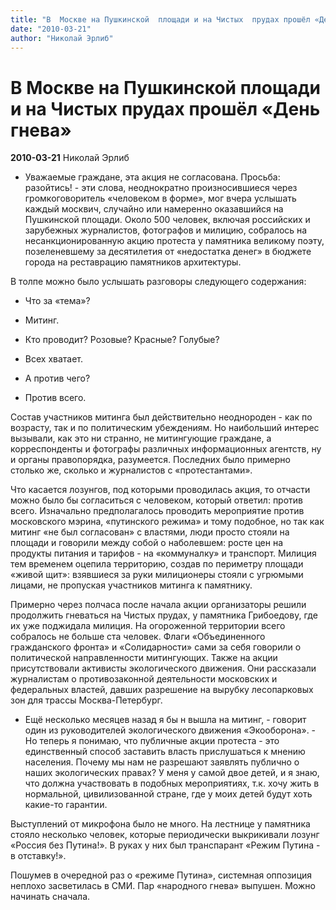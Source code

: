 ```yaml
---
title: "В  Москве на Пушкинской  площади и на Чистых  прудах прошёл «День  гнева»"
date: "2010-03-21"
author: "Николай Эрлиб"
---
```


# В  Москве на Пушкинской  площади и на Чистых  прудах прошёл «День  гнева»

**2010-03-21** Николай Эрлиб

- Уважаемые граждане, эта акция не согласована. Просьба: разойтись! - эти слова, неоднократно произносившиеся через громкоговоритель «человеком в форме», мог вчера услышать каждый москвич, случайно или намеренно оказавшийся на Пушкинской площади. Около 500 человек, включая российских и зарубежных журналистов, фотографов и милицию, собралось на несанкционированную акцию протеста у памятника великому поэту, позеленевшему за десятилетия от «недостатка денег» в бюджете города на реставрацию памятников архитектуры.

В толпе можно было услышать разговоры следующего содержания:

- Что за «тема»?

 - Митинг.

 - Кто проводит? Розовые? Красные? Голубые?

 - Всех хватает.

 - А против чего?

 - Против всего.

Состав участников митинга был действительно неоднороден - как по возрасту, так и по политическим убеждениям. Но наибольший интерес вызывали, как это ни странно, не митингующие граждане, а корреспонденты и фотографы различных информационных агентств, ну и органы правопорядка, разумеется. Последних было примерно столько же, сколько и журналистов с «протестантами».

Что касается лозунгов, под которыми проводилась акция, то отчасти можно было бы согласиться с человеком, который ответил: против всего. Изначально предполагалось проводить мероприятие против московского мэрина, «путинского режима» и тому подобное, но так как митинг «не был согласован» с властями, люди просто стояли на площади и говорили между собой о наболевшем: росте цен на продукты питания и тарифов - на «коммуналку» и транспорт. Милиция тем временем оцепила территорию, создав по периметру площади «живой щит»: взявшиеся за руки милиционеры стояли с угрюмыми лицами, не пропуская участников митинга к памятнику.

Примерно через полчаса после начала акции организаторы решили продолжить гневаться на Чистых прудах, у памятника Грибоедову, где их уже поджидала милиция. На огороженной территории всего собралось не больше ста человек. Флаги «Объединенного гражданского фронта» и «Солидарности» сами за себя говорили о политической направленности митингующих. Также на акции присутствовали активисты экологического движения. Они рассказали журналистам о противозаконной деятельности московских и федеральных властей, давших разрешение на вырубку лесопарковых зон для трассы Москва-Петербург.

- Ещё несколько месяцев назад я бы н вышла на митинг, - говорит один из руководителей экологического движения «Экооборона». - Но теперь я понимаю, что публичные акции протеста - это единственный способ заставить власть прислушаться к мнению населения. Почему мы нам не разрешают заявлять публично о наших экологических правах? У меня у самой двое детей, и я знаю, что должна участвовать в подобных мероприятиях, т.к. хочу жить в нормальной, цивилизованной стране, где у моих детей будут хоть какие-то гарантии.

Выступлений от микрофона было не много. На лестнице у памятника стояло несколько человек, которые периодически выкрикивали лозунг «Россия без Путина!». В руках у них был транспарант «Режим Путина - в отставку!».

Пошумев в очередной раз о «режиме Путина», системная оппозиция неплохо засветилась в СМИ. Пар «народного гнева» выпушен. Можно начинать сначала.